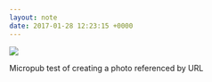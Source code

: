 ```yaml
---
layout: note
date: 2017-01-28 12:23:15 +0000
---
```

![](["https://lildude.github.io//media/sunset.jpg"])

Micropub test of creating a photo referenced by URL